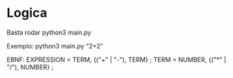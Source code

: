 # Logica

Basta rodar python3 main.py <string da operacao>
 
Exemplo: python3 main.py "2+2"

EBNF: 
EXPRESSION = TERM, {("+" | "-"), TERM} ;
TERM = NUMBER, {("*" | "/"), NUMBER} ;
